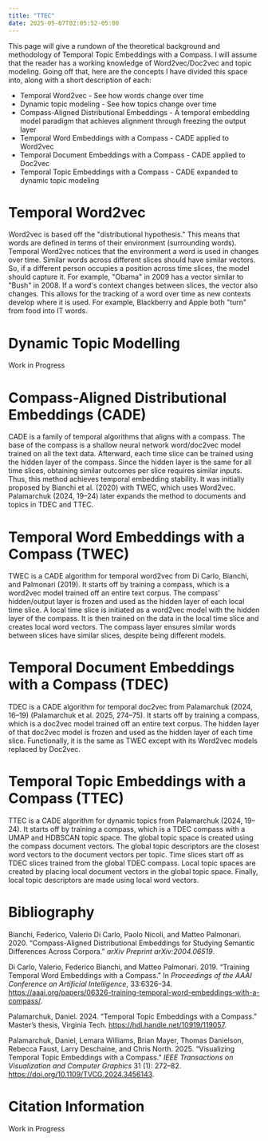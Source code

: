 ```yaml
---
title: "TTEC"
date: 2025-05-07T02:05:52-05:00
---
```


This page will give a rundown of the theoretical background and methodology of Temporal Topic Embeddings with a Compass.
I will assume that the reader has a working knowledge of Word2vec/Doc2vec and topic modeling.
Going off that, here are the concepts I have divided this space into, along with a short description of each:
* Temporal Word2vec - See how words change over time
* Dynamic topic modeling - See how topics change over time
* Compass-Aligned Distributional Embeddings - A temporal embedding model paradigm that achieves alignment through freezing the output layer
* Temporal Word Embeddings with a Compass - CADE applied to Word2vec
* Temporal Document Embeddings with a Compass - CADE applied to Doc2vec
* Temporal Topic Embeddings with a Compass - CADE expanded to dynamic topic modeling

# Temporal Word2vec

Word2vec is based off the "distributional hypothesis."
This means that words are defined in terms of their environment (surrounding words).
Temporal Word2vec notices that the environment a word is used in changes over time.
Similar words across different slices should have similar vectors.
So, if a different person occupies a position across time slices, the model should capture it.
For example, "Obama" in 2009 has a vector similar to "Bush" in 2008.
If a word's context changes between slices, the vector also changes.
This allows for the tracking of a word over time as new contexts develop where it is used.
For example, Blackberry and Apple both "turn" from food into IT words.

# Dynamic Topic Modelling

Work in Progress

# Compass-Aligned Distributional Embeddings (CADE)

CADE is a family of temporal algorithms that aligns with a compass.
The base of the compass is a shallow neural network word/doc2vec model trained on all the text data.
Afterward, each time slice can be trained using the hidden layer of the compass.
Since the hidden layer is the same for all time slices, obtaining similar outcomes per slice requires similar inputs.
Thus, this method achieves temporal embedding stability.
It was initially proposed by Bianchi et al. (2020) with TWEC, which uses Word2vec.
Palamarchuk (2024, 19–24) later expands the method to documents and topics in TDEC and TTEC.

# Temporal Word Embeddings with a Compass (TWEC)

TWEC is a CADE algorithm for temporal word2vec from Di Carlo, Bianchi, and Palmonari (2019). It starts off by training a compass, which is a word2vec model trained off an entire text corpus. The compass’ hidden/output layer is frozen and used as the hidden layer of each local time slice. A local time slice is initiated as a word2vec model with the hidden layer of the compass. It is then trained on the data in the local time slice and creates local word vectors. The compass layer ensures similar words between slices have similar slices, despite being different models.

# Temporal Document Embeddings with a Compass (TDEC)

TDEC is a CADE algorithm for temporal doc2vec from Palamarchuk (2024, 16–19) (Palamarchuk et al. 2025, 274–75). It starts off by training a compass, which is a doc2vec model trained off an entire text corpus. The hidden layer of that doc2vec model is frozen and used as the hidden layer of each time slice. Functionally, it is the same as TWEC except with its Word2vec models replaced by Doc2vec.

# Temporal Topic Embeddings with a Compass (TTEC)

TTEC is a CADE algorithm for dynamic topics from Palamarchuk (2024, 19–24).
 It starts off by training a compass, which is a TDEC compass with a UMAP and HDBSCAN topic space.
 The global topic space is created using the compass document vectors.
 The global topic descriptors are the closest word vectors to the document vectors per topic.
 Time slices start off as TDEC slices trained from the global TDEC compass.
 Local topic spaces are created by placing local document vectors in the global topic space.
 Finally, local topic descriptors are made using local word vectors.

# Bibliography

Bianchi, Federico, Valerio Di Carlo, Paolo Nicoli, and Matteo Palmonari. 2020. “Compass-Aligned Distributional Embeddings for Studying Semantic Differences Across Corpora.” *arXiv Preprint arXiv:2004.06519*.

Di Carlo, Valerio, Federico Bianchi, and Matteo Palmonari. 2019. “Training Temporal Word Embeddings with a Compass.” In *Proceedings of the AAAI Conference on Artificial Intelligence*, 33:6326–34. <https://aaai.org/papers/06326-training-temporal-word-embeddings-with-a-compass/>.

Palamarchuk, Daniel. 2024. “Temporal Topic Embeddings with a Compass.” Master’s thesis, Virginia Tech. <https://hdl.handle.net/10919/119057>.

Palamarchuk, Daniel, Lemara Williams, Brian Mayer, Thomas Danielson, Rebecca Faust, Larry Deschaine, and Chris North. 2025. “Visualizing Temporal Topic Embeddings with a Compass.” *IEEE Transactions on Visualization and Computer Graphics* 31 (1): 272–82. <https://doi.org/10.1109/TVCG.2024.3456143>.

# Citation Information

Work in Progress
